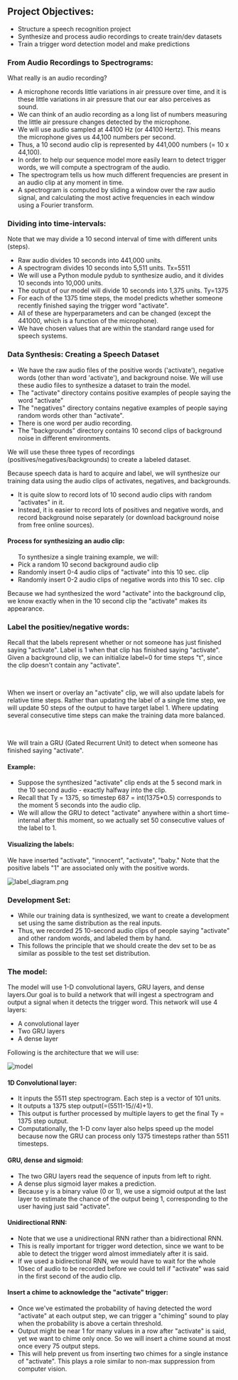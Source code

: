 ## Project Objectives:

<ul>
    <li>Structure a speech recognition project</li>
    <li>Synthesize and process audio recordings to create train/dev datasets</li>
    <li>Train a trigger word detection model and make predictions</li>
</ul>

### From Audio Recordings to Spectrograms:

What really is an audio recording?

<ul>
    <li>A microphone records little variations in air pressure over time, and it is these little variations in air pressure that our ear also perceives as sound.</li>
    <li>We can think of an audio recording as a long list of numbers measuring the little air pressure changes detected by the microphone.</li>
    <li>We will use audio sampled at 44100 Hz (or 44100 Hertz). This means the microphone gives us 44,100 numbers per second.</li>
    <li>Thus, a 10 second audio clip is represented by 441,000 numbers (= 10 x 44,100).</li>
    <li>In order to help our sequence model more easily learn to detect trigger words, we will compute a spectrogram of the audio.</li>
    <li>The spectrogram tells us how much different frequencies are present in an audio clip at any moment in time.</li>
    <li>A spectrogram is computed by sliding a window over the raw audio signal, and calculating the most active frequencies in each window using a Fourier transform.</li>

</ul>

### Dividing into time-intervals:

Note that we may divide a 10 second interval of time with different units (steps).

<ul>
    <li>Raw audio divides 10 seconds into 441,000 units.</li>
    <li>A spectrogram divides 10 seconds into 5,511 units. Tx=5511</li>
    <li>We will use a Python module pydub to synthesize audio, and it divides 10 seconds into 10,000 units.</li>
    <li>The output of our model will divide 10 seconds into 1,375 units. Ty=1375</li>
    <li>    For each of the 1375 time steps, the model predicts whether someone recently finished saying the trigger word "activate".</li>
    <li>All of these are hyperparameters and can be changed (except the 441000, which is a function of the microphone).</li>
    <li>We have chosen values that are within the standard range used for speech systems.</li>
</ul>

### Data Synthesis: Creating a Speech Dataset

<ul>
    <li>We have the raw audio files of the positive words ('activate'), negative words (other than word 'activate'), and background noise. We will use these audio files to synthesize a dataset to train the model.</li>
    <li>The "activate" directory contains positive examples of people saying the word "activate"</li>
    <li>The "negatives" directory contains negative examples of people saying random words other than "activate".</li>
    <li>There is one word per audio recording.</li>
    <li>The "backgrounds" directory contains 10 second clips of background noise in different environments.</li>
</ul>

We will use these three types of recordings (positives/negatives/backgrounds) to create a labeled dataset.

Because speech data is hard to acquire and label, we will synthesize our training data using the audio clips of activates, negatives, and backgrounds.

<ul>
    <li>It is quite slow to record lots of 10 second audio clips with random "activates" in it.</li>
    <li>Instead, it is easier to record lots of positives and negative words, and record background noise separately (or download background noise from free online sources).</li>
</ul>

#### Process for synthesizing an audio clip:

<ul>To synthesize a single training example, we will:
    <li>Pick a random 10 second background audio clip</li>
    <li>Randomly insert 0-4 audio clips of "activate" into this 10 sec. clip</li>
    <li>Randomly insert 0-2 audio clips of negative words into this 10 sec. clip</li>
</ul>

Because we had synthesized the word "activate" into the background clip, we know exactly when in the 10 second clip the "activate" makes its appearance.

### Label the positiev/negative words:

Recall that the labels represent whether or not someone has just finished saying "activate". Label is 1 when that clip has finished saying "activate". Given a background clip, we can initialize label=0 for time steps "t", since the clip doesn't contain any "activate".

<br>

When we insert or overlay an "activate" clip, we will also update labels for relative time steps. Rather than updating the label of a single time step, we will update 50 steps of the output to have target label 1. Where updating several consecutive time steps can make the training data more balanced.

<br>

We will train a GRU (Gated Recurrent Unit) to detect when someone has finished saying "activate".

#### Example:

<ul>
    <li>Suppose the synthesized "activate" clip ends at the 5 second mark in the 10 second audio - exactly halfway into the clip.</li>
    <li>Recall that Ty = 1375, so timestep 687 = int(1375*0.5) corresponds to the moment 5 seconds into the audio clip.</li>
    <li>We will allow the GRU to detect "activate" anywhere within a short time-internal after this moment, so we actually set 50 consecutive values of the label to 1.</li>
</ul>

#### Visualizing the labels:
We have inserted "activate", "innocent", "activate", "baby." Note that the positive labels "1" are associated only with the positive words.

![label_diagram.png](./images/label_diagram.png)

### Development Set:

<ul>
    <li>While our training data is synthesized, we want to create a development set using the same distribution as the real inputs.</li>
    <li>Thus, we recorded 25 10-second audio clips of people saying "activate" and other random words, and labeled them by hand.</li>
    <li>This follows the principle that we should create the dev set to be as similar as possible to the test set distribution.</li>
</ul>

### The model:

The model will use 1-D convolutional layers, GRU layers, and dense layers.Our goal is to build a network that will ingest a spectrogram and output a signal when it detects the trigger word. This network will use 4 layers:
<ul>
    <li>A convolutional layer</li>
    <li>Two GRU layers</li>
    <li>A dense layer</li>
</ul>

Following is the architecture that we will use:

![model](./images/model.png)

#### 1D Convolutional layer:

<ul>
    <li>It inputs the 5511 step spectrogram. Each step is a vector of 101 units.</li>
    <li>It outputs a 1375 step output(=(5511-15//4)+1).</li>
    <li>This output is further processed by multiple layers to get the final Ty = 1375 step output.</li>
    <li>Computationally, the 1-D conv layer also helps speed up the model because now the GRU can process only 1375 timesteps rather than 5511 timesteps.</li>
</ul>

#### GRU, dense and sigmoid:

<ul>
    <li>The two GRU layers read the sequence of inputs from left to right.</li>
    <li>A dense plus sigmoid layer makes a prediction.</li>
    <li>Because y is a binary value (0 or 1), we use a sigmoid output at the last layer to estimate the chance of the output being 1, corresponding to the user having just said "activate".</li>
</ul>

#### Unidirectional RNN:

<ul>
    <li>Note that we use a unidirectional RNN rather than a bidirectional RNN.</li>
    <li>This is really important for trigger word detection, since we want to be able to detect the trigger word almost immediately after it is said.</li>
    <li>If we used a bidirectional RNN, we would have to wait for the whole 10sec of audio to be recorded before we could tell if "activate" was said in the first second of the audio clip.</li>
</ul>

#### Insert a chime to acknowledge the "activate" trigger:
<ul>
    <li>Once we've estimated the probability of having detected the word "activate" at each output step, we can trigger a "chiming" sound to play when the probability is above a certain threshold.</li>
    <li>Output might be near 1 for many values in a row after "activate" is said, yet we want to chime only once. So we will insert a chime sound at most once every 75 output steps.</li>
    <li>This will help prevent us from inserting two chimes for a single instance of "activate". This plays a role similar to non-max suppression from computer vision.</li>
</ul>